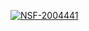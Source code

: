[![NSF-2004441](https://img.shields.io/badge/NSF-2004441-blue.svg)](https://nsf․gov/awardsearch/showAward?AWD_ID=2004441)
